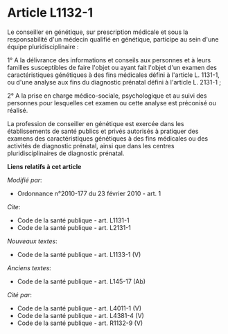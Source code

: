 # Article L1132-1

Le conseiller en génétique, sur prescription médicale et sous la responsabilité d'un médecin qualifié en génétique, participe
au sein d'une équipe pluridisciplinaire : 

1° A la délivrance des informations et conseils aux personnes et à leurs familles susceptibles de faire l'objet ou ayant fait
l'objet d'un examen des caractéristiques génétiques à des fins médicales défini à l'article L. 1131-1, ou d'une analyse aux
fins du diagnostic prénatal défini à l'article L. 2131-1 ; 

2° A la prise en charge médico-sociale, psychologique et au suivi des personnes pour lesquelles cet examen ou cette analyse
est préconisé ou réalisé. 

La profession de conseiller en génétique est exercée dans les établissements de santé publics et privés autorisés à pratiquer
des examens des caractéristiques génétiques à des fins médicales ou des activités de diagnostic prénatal, ainsi que dans les
centres pluridisciplinaires de diagnostic prénatal.

**Liens relatifs à cet article**

_Modifié par_:

  - Ordonnance n°2010-177 du 23 février 2010 - art. 1

_Cite_:

  - Code de la santé publique - art. L1131-1
  - Code de la santé publique - art. L2131-1

_Nouveaux textes_:

  - Code de la santé publique - art. L1133-1 (V)

_Anciens textes_:

  - Code de la santé publique - art. L145-17 (Ab)

_Cité par_:

  - Code de la santé publique - art. L4011-1 (V)
  - Code de la santé publique - art. L4381-4 (V)
  - Code de la santé publique - art. R1132-9 (V)
